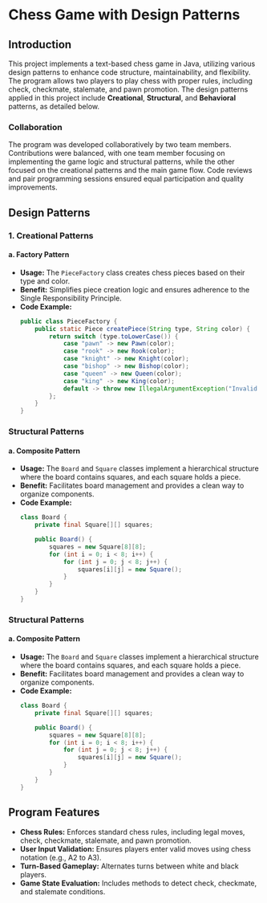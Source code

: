 # Chess Game with Design Patterns

## Introduction

This project implements a text-based chess game in Java, utilizing various design patterns to enhance code structure, maintainability, and flexibility. The program allows two players to play chess with proper rules, including check, checkmate, stalemate, and pawn promotion. The design patterns applied in this project include **Creational**, **Structural**, and **Behavioral** patterns, as detailed below.

### Collaboration
The program was developed collaboratively by two team members. Contributions were balanced, with one team member focusing on implementing the game logic and structural patterns, while the other focused on the creational patterns and the main game flow. Code reviews and pair programming sessions ensured equal participation and quality improvements.

## Design Patterns

### 1. Creational Patterns
#### a. **Factory Pattern**
- **Usage:** The `PieceFactory` class creates chess pieces based on their type and color.
- **Benefit:** Simplifies piece creation logic and ensures adherence to the Single Responsibility Principle.
- **Code Example:**
  ```java
  public class PieceFactory {
      public static Piece createPiece(String type, String color) {
          return switch (type.toLowerCase()) {
              case "pawn" -> new Pawn(color);
              case "rook" -> new Rook(color);
              case "knight" -> new Knight(color);
              case "bishop" -> new Bishop(color);
              case "queen" -> new Queen(color);
              case "king" -> new King(color);
              default -> throw new IllegalArgumentException("Invalid piece type.");
          };
      }
  }

### Structural Patterns
#### a. **Composite Pattern**
- **Usage:** The `Board` and `Square` classes implement a hierarchical structure where the board contains squares, and each square holds a piece.
- **Benefit:** Facilitates board management and provides a clean way to organize components.
- **Code Example:**
  ```java
  class Board {
      private final Square[][] squares;

      public Board() {
          squares = new Square[8][8];
          for (int i = 0; i < 8; i++) {
              for (int j = 0; j < 8; j++) {
                  squares[i][j] = new Square();
              }
          }
      }
  }

### Structural Patterns
#### a. **Composite Pattern**
- **Usage:** The `Board` and `Square` classes implement a hierarchical structure where the board contains squares, and each square holds a piece.
- **Benefit:** Facilitates board management and provides a clean way to organize components.
- **Code Example:**
  ```java
  class Board {
      private final Square[][] squares;

      public Board() {
          squares = new Square[8][8];
          for (int i = 0; i < 8; i++) {
              for (int j = 0; j < 8; j++) {
                  squares[i][j] = new Square();
              }
          }
      }
  }

## Program Features
- **Chess Rules:** Enforces standard chess rules, including legal moves, check, checkmate, stalemate, and pawn promotion.
- **User Input Validation:** Ensures players enter valid moves using chess notation (e.g., A2 to A3).
- **Turn-Based Gameplay:** Alternates turns between white and black players.
- **Game State Evaluation:** Includes methods to detect check, checkmate, and stalemate conditions.